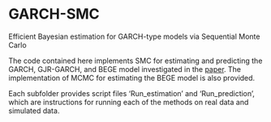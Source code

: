 # GARCH-SMC
Efficient Bayesian estimation for GARCH-type models via Sequential Monte Carlo


The code contained here implements SMC for estimating and predicting the GARCH, GJR-GARCH, and BEGE model investigated in the [paper](http://arxiv.org/abs/1906.03828). The implementation of MCMC for estimating the BEGE model is also provided.  

Each subfolder provides script files ‘Run_estimation’ and ‘Run_prediction’, which are instructions for running each of the methods on real data and simulated data.  
